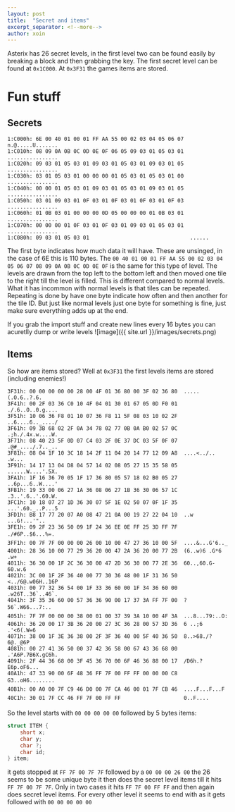```yaml
---
layout: post
title:  "Secret and items"
excerpt_separator: <!--more-->
author: xoin
---
```


Asterix has 26 secret levels, in the first level two can be found easily by breaking a block and then grabbing the key. The first secret level can be found at `0x1C000`. At `0x3F31` the games items are stored.

<!--more-->

# Fun stuff

## Secrets

```
1:C000h: 6E 00 40 01 00 01 FF AA 55 00 02 03 04 05 06 07  n.@.....U....... 
1:C010h: 08 09 0A 0B 0C 0D 0E 0F 06 05 09 03 01 05 03 01  ................ 
1:C020h: 09 03 01 05 03 01 09 03 01 05 03 01 09 03 01 05  ................ 
1:C030h: 03 01 05 03 01 00 00 00 01 05 03 01 05 03 01 00  ................ 
1:C040h: 00 00 01 05 03 01 09 03 01 05 03 01 09 03 01 05  ................ 
1:C050h: 03 01 09 03 01 0F 03 01 0F 03 01 0F 03 01 0F 03  ................ 
1:C060h: 01 0B 03 01 00 00 00 0D 05 00 00 00 01 0B 03 01  ................ 
1:C070h: 00 00 00 01 0F 03 01 0F 03 01 09 03 01 05 03 01  ................ 
1:C080h: 09 03 01 05 03 01                                ......
```

The first byte indicates how much data it will have. These are unsinged, in the case of 6E this is 110 bytes. The ``00 40 01 00 01 FF AA 55 00 02 03 04 05 06 07 08 09 0A 0B 0C 0D 0E 0F`` is the same for this type of level. The levels are drawn from the top left to the bottom left and then moved one tile to the right till the level is filled. This is different compared to normal levels. What it has incommon with normal levels is that tiles can be repeated. Repeating is done by have one byte indicate how often and then another for the tile ID. But just like normal levels just one byte for something is fine, just make sure everything adds up at the end.

If you grab the import stuff and create new lines every 16 bytes you can acuretlly dump or write levels
![image]({{ site.url }}/images/secrets.png)

## Items

So how are items stored? Well at `0x3F31` the first levels items are stored (including enemies!)
```
3F31h: 00 00 00 00 00 28 00 4F 01 36 80 00 3F 02 36 80  .....(.O.6..?.6. 
3F41h: 00 2F 03 36 C0 10 4F 04 01 30 01 67 05 0D F0 01  ./.6..O..0.g.... 
3F51h: 10 06 36 F8 01 10 07 36 F8 11 5F 08 03 10 02 2F  ..6....6.._..../ 
3F61h: 09 3B 68 02 2F 0A 34 78 02 77 0B 0A B0 02 57 0C  .;h./.4x.w....W. 
3F71h: 08 40 23 5F 0D 07 C4 03 2F 0E 37 DC 03 5F 0F 07  .@#_..../.7.._.. 
3F81h: 08 04 1F 10 3C 18 14 2F 11 04 20 14 77 12 09 A8  ....<../.. .w... 
3F91h: 14 17 13 04 D8 04 57 14 02 08 05 27 15 35 58 05  ......W....'.5X. 
3FA1h: 1F 16 36 70 05 1F 17 36 80 05 57 18 02 B0 05 27  ..6p...6..W....' 
3FB1h: 19 33 00 06 27 1A 36 08 06 27 1B 36 30 06 57 1C  .3..'.6..'.60.W. 
3FC1h: 10 18 07 27 1D 36 30 07 5F 1E 02 50 07 0F 1F 35  ...'.60._..P...5 
3FD1h: B8 17 77 20 07 A0 08 47 21 0A 00 19 27 22 04 10  ..w ...G!...'".. 
3FE1h: 09 2F 23 36 50 09 1F 24 36 EE 0E FF 25 3D FF 7F  ./#6P..$6...%=. 
3FF1h: 00 7F 7F 00 00 00 26 00 10 00 47 27 36 10 00 5F  ....&...G'6.._ 
4001h: 28 36 10 00 77 29 36 20 00 47 2A 36 20 00 77 2B  (6..w)6 .G*6 .w+ 
4011h: 36 30 00 1F 2C 36 30 00 47 2D 36 30 00 77 2E 36  60..,60.G-60.w.6 
4021h: 3C 00 1F 2F 36 40 00 77 30 36 48 00 1F 31 36 50  <../6@.w06H..16P 
4031h: 00 77 32 36 54 00 1F 33 36 60 00 1F 34 36 60 00  .w26T..36`..46`. 
4041h: 3F 35 36 60 00 57 36 36 90 00 17 37 3A FF 7F 00  ?56`.W66...7:.. 
4051h: 7F 7F 00 00 00 38 00 01 00 37 39 3A 10 00 4F 3A  ...8...79:..O: 
4061h: 36 20 00 17 3B 36 20 00 27 3C 36 28 00 57 3D 36  6 ..;6 .'<6(.W=6 
4071h: 38 00 1F 3E 36 38 00 2F 3F 36 40 00 5F 40 36 50  8..>68./?6@._@6P 
4081h: 00 27 41 36 50 00 37 42 36 58 00 67 43 36 68 00  .'A6P.7B6X.gC6h. 
4091h: 2F 44 36 68 00 3F 45 36 70 00 6F 46 36 88 00 17  /D6h.?E6p.oF6... 
40A1h: 47 33 90 00 6F 48 36 FF 7F 00 FF FF 00 00 00 C8  G3..oH6........ 
40B1h: 00 A0 00 7F C9 46 D0 00 7F CA 46 00 01 7F CB 46  ....F...F...F 
40C1h: 30 01 7F CC 46 FF 7F 00 FF FF                    0..F....
```

So the level starts with ``00 00 00 00 00`` followed by 5 bytes items:

```c
struct ITEM {
    short x;
    char y;
    char ?;
    char id;
} item;
```

it gets stopped at `FF 7F 00 7F 7F` followed by a `00 00 00 26 00` the 26 seems to be some unique byte it then does the secret level items till it hits `FF 7F 00 7F 7F`. Only in two cases it hits `FF 7F 00 FF FF` and then again does secret level items. For every other level it seems to end with as it gets followed with ``00 00 00 00 00``